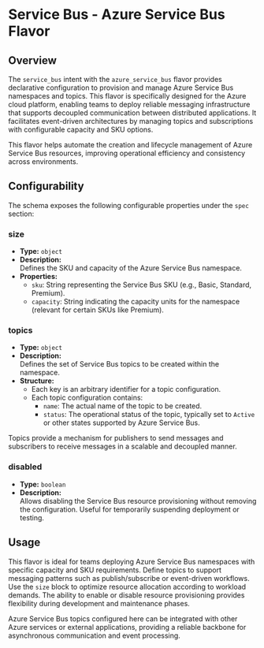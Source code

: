 # Service Bus - Azure Service Bus Flavor

## Overview

The `service_bus` intent with the `azure_service_bus` flavor provides declarative configuration to provision and manage Azure Service Bus namespaces and topics. This flavor is specifically designed for the Azure cloud platform, enabling teams to deploy reliable messaging infrastructure that supports decoupled communication between distributed applications. It facilitates event-driven architectures by managing topics and subscriptions with configurable capacity and SKU options.

This flavor helps automate the creation and lifecycle management of Azure Service Bus resources, improving operational efficiency and consistency across environments.

## Configurability

The schema exposes the following configurable properties under the `spec` section:

### size

- **Type:** `object`
- **Description:**  
  Defines the SKU and capacity of the Azure Service Bus namespace.
- **Properties:**
  - `sku`: String representing the Service Bus SKU (e.g., Basic, Standard, Premium).
  - `capacity`: String indicating the capacity units for the namespace (relevant for certain SKUs like Premium).

### topics

- **Type:** `object`
- **Description:**  
  Defines the set of Service Bus topics to be created within the namespace.
- **Structure:**
  - Each key is an arbitrary identifier for a topic configuration.
  - Each topic configuration contains:
    - `name`: The actual name of the topic to be created.
    - `status`: The operational status of the topic, typically set to `Active` or other states supported by Azure Service Bus.

Topics provide a mechanism for publishers to send messages and subscribers to receive messages in a scalable and decoupled manner.

### disabled

- **Type:** `boolean`
- **Description:**  
  Allows disabling the Service Bus resource provisioning without removing the configuration. Useful for temporarily suspending deployment or testing.

## Usage

This flavor is ideal for teams deploying Azure Service Bus namespaces with specific capacity and SKU requirements. Define topics to support messaging patterns such as publish/subscribe or event-driven workflows. Use the `size` block to optimize resource allocation according to workload demands. The ability to enable or disable resource provisioning provides flexibility during development and maintenance phases.

Azure Service Bus topics configured here can be integrated with other Azure services or external applications, providing a reliable backbone for asynchronous communication and event processing.
